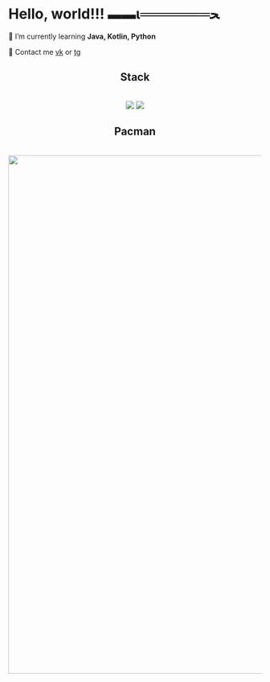 # Hello, world!!! ▬▬ι═══════ﺤ
 🔭 I’m currently learning **Java, Kotlin, Python**

💬 Contact me [vk](https://vk.com/mojaros) or [tg](https://t.me/Mojaros)



<h2 align="center"> Stack </h2>
<br/>
<div align="center">
    <img src="https://skillicons.dev/icons?i=vscode,github,idea,pycharm,windows,gradle,git,docker" />
    <img src="https://skillicons.dev/icons?i=python,java,kotlin" /><br>
</div>

<h2 align="center"> Pacman </h2>
<br/>
<div align="center">
<img src="https://user-images.githubusercontent.com/74038190/212284158-e840e285-664b-44d7-b79b-e264b5e54825.gif" width="1030">
<br><br>
